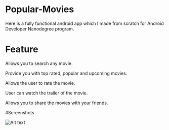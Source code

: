 # Popular-Movies
Here is a fully functional android app which I made from scratch for Android Developer Nanodegree program. 


# Feature
 Allows you to search any movie.
 
 Provide you with top rated, popular and upcoming movies.
 
 Allows the user to rate the movie.
 
 User can watch the trailer of the movie.
 
 Allows you to share the movies with your friends.
 
 
 #Screenshots
 
 ![Alt text](/Users/mayanktripathi/Desktop/Screenshot_1482419098.png )
 
 
